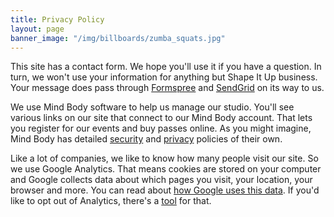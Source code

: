 ```yaml
---
title: Privacy Policy
layout: page
banner_image: "/img/billboards/zumba_squats.jpg"
---
```


This site has a contact form. We hope you'll use it if you have a question. In turn, we won't use your information for anything but Shape It Up business. Your message does pass through [Formspree](https://formspree.io/) and [SendGrid](https://sendgrid.com/) on its way to us.

We use Mind Body software to help us manage our studio. You'll see various links on our site that connect to our Mind Body account. That lets you register for our events and buy passes online. As you might imagine, Mind Body has detailed [security](https://www.mindbodyonline.com/security-policy) and [privacy](https://www.mindbodyonline.com/privacy-policy) policies of their own.

Like a lot of companies, we like to know how many people visit our site. So we use Google Analytics. That means cookies are stored on your computer and Google collects data about which pages you visit, your location, your browser and more. You can read about [how Google uses this data](https://www.google.com/policies/privacy/partners/). If you'd like to opt out of Analytics, there's a [tool](https://tools.google.com/dlpage/gaoptout) for that.
